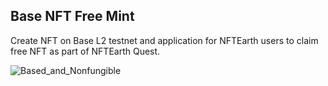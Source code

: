 ## Base NFT Free Mint

Create NFT on Base L2 testnet and application for NFTEarth users to claim free NFT as part of NFTEarth Quest.

![Based_and_Nonfungible](https://github.com/westonnelson/based-nft/assets/29180454/cf04433b-5757-4ee6-b013-509af1611b9f)
